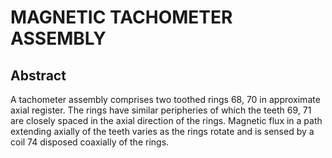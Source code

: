 # MAGNETIC TACHOMETER ASSEMBLY

## Abstract
A tachometer assembly comprises two toothed rings 68, 70 in approximate axial register. The rings have similar peripheries of which the teeth 69, 71 are closely spaced in the axial direction of the rings. Magnetic flux in a path extending axially of the teeth varies as the rings rotate and is sensed by a coil 74 disposed coaxially of the rings.